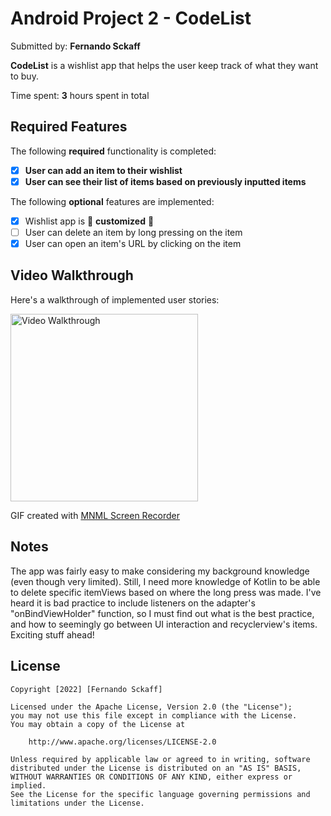 # Android Project 2 - CodeList

Submitted by: **Fernando Sckaff**

**CodeList** is a wishlist app that helps the user keep track of what they want to buy.

Time spent: **3** hours spent in total

## Required Features

The following **required** functionality is completed:

- [x] **User can add an item to their wishlist**
- [x] **User can see their list of items based on previously inputted items**

The following **optional** features are implemented:

- [x] Wishlist app is 🎨 **customized** 🎨
- [ ] User can delete an item by long pressing on the item
- [x] User can open an item's URL by clicking on the item

## Video Walkthrough

Here's a walkthrough of implemented user stories:

<img src='app_demo.gif' title='Video Walkthrough' width='300' alt='Video Walkthrough' />

GIF created with [MNML Screen Recorder](https://play.google.com/store/apps/details?id=easy.screenrecord)

## Notes
The app was fairly easy to make considering my background knowledge (even though very limited). Still, I need more knowledge of Kotlin to be able to delete specific itemViews based on where the long press was made. I've heard it is bad practice to include listeners on the adapter's "onBindViewHolder" function, so I must find out what is the best practice, and how to seemingly go between UI interaction and recyclerview's items. Exciting stuff ahead!

## License

    Copyright [2022] [Fernando Sckaff]

    Licensed under the Apache License, Version 2.0 (the "License");
    you may not use this file except in compliance with the License.
    You may obtain a copy of the License at

        http://www.apache.org/licenses/LICENSE-2.0

    Unless required by applicable law or agreed to in writing, software
    distributed under the License is distributed on an "AS IS" BASIS,
    WITHOUT WARRANTIES OR CONDITIONS OF ANY KIND, either express or implied.
    See the License for the specific language governing permissions and
    limitations under the License.